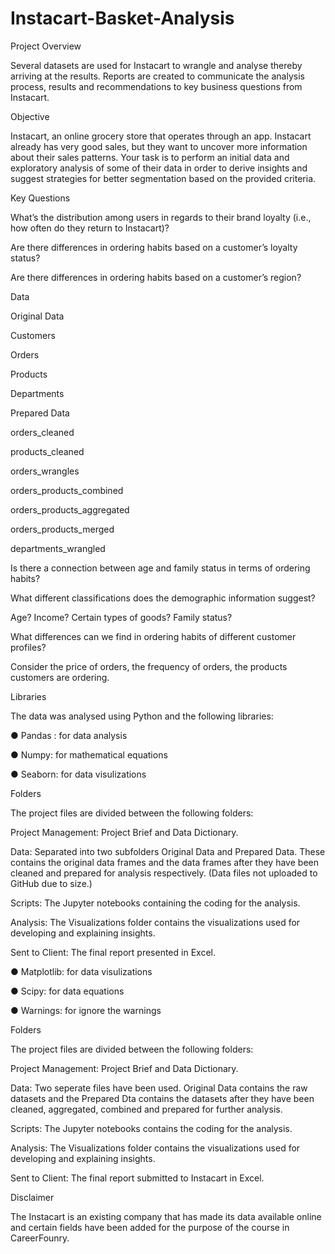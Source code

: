 # Instacart-Basket-Analysis

Project Overview

Several datasets are used for Instacart to wrangle and analyse thereby arriving at the results. Reports are created to communicate the analysis process, results and recommendations to key business questions from Instacart.

Objective

Instacart, an online grocery store that operates through an app. Instacart already has very good sales, but they want to uncover more information about their sales patterns. Your task is to perform an initial data and exploratory analysis of some of their data in order to derive insights and suggest strategies for better segmentation based on the provided criteria.

Key Questions

 What’s the distribution among users in regards to their brand loyalty (i.e., how
 often do they return to Instacart)?
 
 Are there differences in ordering habits based on a customer’s loyalty status?
 
 Are there differences in ordering habits based on a customer’s region?

 Data

 Original Data

 Customers

 Orders

 Products

 Departments

 Prepared Data

 orders_cleaned

 products_cleaned

 orders_wrangles

 orders_products_combined

 orders_products_aggregated

 orders_products_merged

 departments_wrangled

 Is there a connection between age and family status in terms of ordering
 habits?
 
 What different classifications does the demographic information suggest?
 
 Age? Income? Certain types of goods? Family status?
 
 What differences can we find in ordering habits of different customer
 profiles? 
 
 Consider the price of orders, the frequency of orders, the products
 customers are ordering.

 Libraries

 The data was analysed using Python and the following libraries:

● Pandas : for data analysis

● Numpy: for mathematical equations

● Seaborn: for data visulizations

Folders

The project files are divided between the following folders:

Project Management: Project Brief and Data Dictionary.

Data: Separated into two subfolders Original Data and Prepared Data. These contains the original data frames and the data frames after they have been cleaned and prepared for analysis respectively. (Data files not uploaded to GitHub due to size.)

Scripts: The Jupyter notebooks containing the coding for the analysis.

Analysis: The Visualizations folder contains the visualizations used for developing and explaining insights.

Sent to Client: The final report presented in Excel.

● Matplotlib: for data visulizations

● Scipy: for data equations

● Warnings: for ignore the warnings

Folders

The project files are divided between the following folders:

Project Management: Project Brief and Data Dictionary.

Data: Two seperate files have been used. Original Data contains the raw datasets and the Prepared Dta contains the datasets after they have been cleaned, aggregated, combined and prepared for further analysis.

Scripts: The Jupyter notebooks contains the coding for the analysis.

Analysis: The Visualizations folder contains the visualizations used for developing and explaining insights.

Sent to Client: The final report submitted to Instacart in Excel.

Disclaimer

The Instacart is an existing company that has made its data available online and certain fields have been added for the purpose of the course in CareerFounry.
